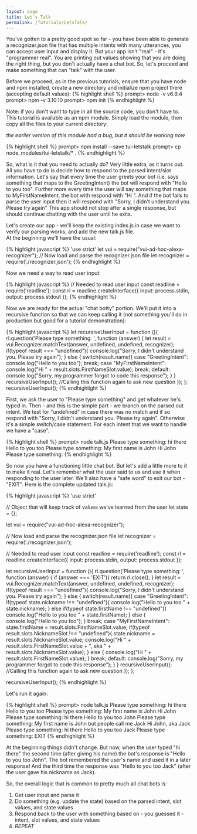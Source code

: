 ```yaml
---
layout: page
title: Let's Talk 
permalink: /Tutorials/LetsTalk/
---
```


You've gotten to a pretty good spot so far - you have been able to generate a recognizer.json file that has multiple intents with many utterances, you can accept user input and
display it.  But your app isn't "real" - it's "programmer real".  You are printing out values showing that you are doing the right thing, but you don't actually have a chat bot.
So, let's proceed and make something that can "talk" with the user.

Before we proceed, as in the previous tutorials, ensure that you have node and npm installed, create a new directory and initialize npm project there (accepting default values):
{% highlight shell %}
prompt> node -v
v6.9.4
prompt> npm -v
3.10.10
prompt> npm init
{% endhighlight %}

Note: if you don't want to type in all the source code, you don't have to.  This tutorial is available as an npm module.  Simply load the module, then copy all the files to your current directory:

*the earlier version of this module had a bug, but it should be working now*

{% highlight shell %}
prompt> npm install --save tui-letstalk
prompt> cp node_modules/tui-letstalk/* .
{% endhighlight %}

So, what is it that you need to actually do?  Very little extra, as it turns out.  All you have to do is decide how to respond to the parsed intent/slot information.
Let's say that every time the user greets your bot (i.e. says something that maps to the GreetingIntent) the bot will respond with "Hello to you too".
Further more every time the user will say something that maps to MyFirstNameIntent, the bot with respond with "Hi <first name>".
And if the bot fails to parse the user input then it will respond with "Sorry, I didn't understand you.  Please try again"
This app should not stop after a single response, but should continue chatting with the user until he exits.

Let's create our app - we'll keep the existing index.js in case we want to verify our parsing works, and add the new talk.js file.  
At the beginning we'll have the usual:

{% highlight javascript %}
'use strict'
let vui = require("vui-ad-hoc-alexa-recognizer");
// Now load and parse the recognizer.json file
let recognizer = require('./recognizer.json');
{% endhighlight %}

Now we need a way to read user input:

{% highlight javascript %}
// Needed to read user input
const readline = require('readline');
const rl = readline.createInterface({
  input: process.stdin,
  output: process.stdout
});
{% endhighlight %}

Now we are ready for the actual "chat botty" portion.  We'll put it into a recursive function so that we can keep calling it
(not something you'll do in production but good for a tutorial demonstration):

{% highlight javascript %}
let recursiveUserInput = function (){
  rl.question('Please type something: ', function (answer) {
    let result = vui.Recognizer.matchText(answer, undefined, undefined, recognizer);
    if(typeof result === "undefined"){
      console.log("Sorry, I didn't understand you.  Please try again");
    }
    else {
      switch(result.name){
      case "GreetingIntent":
        console.log("Hello to you too");
        break;
      case "MyFirstNameIntent":
        console.log("Hi " + result.slots.FirstNameSlot.value);
        break;
      default:
        console.log("Sorry, my programmer forgot to code this response");
      }
    }
    recursiveUserInput(); //Calling this function again to ask new question
  });
};
recursiveUserInput();
{% endhighlight %}

First, we ask the user to "Please type something" and get whatever he's typed in.
Then - and this is the simple part - we branch on the parsed out intent.
We test for "undefined" in case there was no match and if so respond with "Sorry, I didn't understand you.  Please try again".
Otherwise it's a simple switch/case statement.  For each intent that we want to handle we have a "case".


{% highlight shell %}
prompt> node talk.js
Please type something: hi there
Hello to you too
Please type something: My first name is John
Hi John
Please type something: 
{% endhighlight %}

So now you have a functioning little chat bot.  But let's add a little more to it to make it real.
Let's remember what the user said to us and use it when responding to the user later.
We'll also have a "safe word" to exit our bot - "EXIT".  Here is the complete updated talk.js:

{% highlight javascript %}
'use strict'

// Object that will keep track of values we've learned from the user
let state = {};

let vui = require("vui-ad-hoc-alexa-recognizer");

// Now load and parse the recognizer.json file
let recognizer = require('./recognizer.json');

// Needed to read user input
const readline = require('readline');
const rl = readline.createInterface({
  input: process.stdin,
  output: process.stdout
});

let recursiveUserInput = function (){
  rl.question('Please type something: ', function (answer) {
    if (answer === 'EXIT'){
      return rl.close();
    }
    let result = vui.Recognizer.matchText(answer, undefined, undefined, recognizer);
    if(typeof result === "undefined"){
      console.log("Sorry, I didn't understand you.  Please try again");
    }
    else {
      switch(result.name){
      case "GreetingIntent":
        if(typeof state.nickname !== "undefined"){
          console.log("Hello to you too " + state.nickname);
        }
        else if(typeof state.firstName !== "undefined"){
          console.log("Hello to you too " + state.firstName);
        }
        else {
          console.log("Hello to you too");
        }
        break;
      case "MyFirstNameIntent":
        state.firstName = result.slots.FirstNameSlot.value;
        if(typeof result.slots.NicknameSlot !== "undefined"){
          state.nickname = result.slots.NicknameSlot.value;
          console.log("Hi " + result.slots.FirstNameSlot.value + ", aka " + result.slots.NicknameSlot.value);
        }
        else {
          console.log("Hi " + result.slots.FirstNameSlot.value);
        }
        break;
      default:
        console.log("Sorry, my programmer forgot to code this response");
      }
    }
    recursiveUserInput(); //Calling this function again to ask new question
  });
};

recursiveUserInput();
{% endhighlight %}

Let's run it again:

{% highlight shell %}
prompt> node talk.js 
Please type something: hi there
Hello to you too
Please type something: My first name is John
Hi John
Please type something: hi there
Hello to you too John
Please type something: My first name is John but people call me Jack
Hi John, aka Jack
Please type something: hi there
Hello to you too Jack
Please type something: EXIT
{% endhighlight %}

At the beginning things didn't change.  But now, when the user typed "hi there" the second time (after giving his name) the bot's response is "Hello to you too John".
The bot remembered the user's name and used it in a later response!
And the third time the response was "Hello to you too Jack" (after the user gave his nickname as Jack).

So, the overall logic that is common to pretty much all chat bots is:
1. Get user input and parse it
2. Do something (e.g. update the state) based on the parsed intent, slot values, and state values
3. Respond back to the user with something based on - you guessed it - intent, slot values, and state values
4. *REPEAT*

